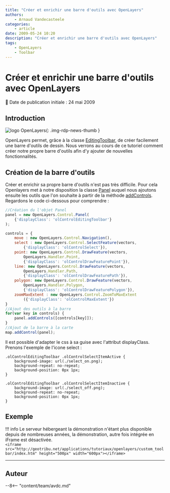 ```yaml
---
title: "Créer et enrichir une barre d'outils avec OpenLayers"
authors:
    - Arnaud Vandecasteele
categories:
    - article
date: 2009-05-24 10:20
description: "Créer et enrichir une barre d'outils avec OpenLayers"
tags:
    - OpenLayers
    - Toolbar
---
```


# Créer et enrichir une barre d'outils avec OpenLayers

:calendar: Date de publication initiale : 24 mai 2009

## Introduction

![logo OpenLayers](https://cdn.geotribu.fr/img/logos-icones/logiciels_librairies/openlayers.png "logo OpenLayers"){: .img-rdp-news-thumb }

OpenLayers permet, grâce à la classe [EditingToolbar](http://dev.openlayers.org/releases/OpenLayers-2.7/doc/apidocs/files/OpenLayers/Control/EditingToolbar-js.html), de créer facilement une barre d'outils de dessin. Nous verrons au cours de ce tutoriel comment créer notre propre barre d'outils afin d'y ajouter de nouvelles fonctionnalités.

## Création de la barre d'outils

Créer et enrichir sa propre barre d'outils n'est pas très difficile. Pour cela Openlayers met à notre disposition la classe [Panel](http://dev.openlayers.org/releases/OpenLayers-2.7/doc/apidocs/files/OpenLayers/Control/Panel-js.html) auquel nous ajoutons ensuite les outils que l'on souhaite à partir de la méthode [addControls](http://dev.openlayers.org/releases/OpenLayers-2.7/doc/apidocs/files/OpenLayers/Control/Panel-js.html#OpenLayers.Control.Panel.addControls). Regardons le code ci-dessous pour comprendre :


```javascript
//Création du l'objet Panel
panel = new OpenLayers.Control.Panel(
	{'displayClass': 'olControlEditingToolbar'}
);

controls = {
	move : new OpenLayers.Control.Navigation(),
	select : new OpenLayers.Control.SelectFeature(vectors,
		{'displayClass': 'olControlSelect'}),
	point: new OpenLayers.Control.DrawFeature(vectors,
		OpenLayers.Handler.Point,
		{'displayClass': 'olControlDrawFeaturePoint'}),
	line: new OpenLayers.Control.DrawFeature(vectors,
		OpenLayers.Handler.Path,
		{'displayClass': 'olControlDrawFeaturePath'}),
	polygon: new OpenLayers.Control.DrawFeature(vectors,
		OpenLayers.Handler.Polygon,
		{'displayClass': 'olControlDrawFeaturePolygon'}),
	zoomMaxExtent : new OpenLayers.Control.ZoomToMaxExtent
		({'displayClass': 'olControlMaxExtent'})
}
//Ajout des outils à la barre
for(var key in controls) {
	panel.addControls([controls[key]]);
}
//Ajout de la barre à la carte
map.addControl(panel);
```

Il est possible d'adapter le css à sa guise avec l'attribut displayClass. Prenons l'exemple de l'icone select :

```
.olControlEditingToolbar .olControlSelectItemActive {
	background-image: url(./select_on.png);
	background-repeat: no-repeat;
	background-position: 0px 1px;
}

.olControlEditingToolbar .olControlSelectItemInactive {
 	background-image: url(./select_off.png);
	background-repeat: no-repeat;
	background-position: 0px 1px;
}
```

## Exemple

!!! info
    Le serveur hébergeant la démonstration n'étant plus disponible depuis de nombreuses années, la démonstration, autre fois intégrée en iFrame est désactivée.  
    `<iframe src="http://geotribu.net/applications/tutoriaux/openlayers/custom_toolbar/index.htm" height="500px" width="600px"></iframe>`

----

## Auteur

--8<-- "content/team/avdc.md"

